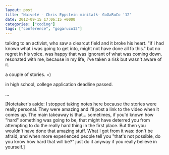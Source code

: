 ```yaml
---
layout: post
title: "Naiveté - Chris Eppstein minitalk- GoGaRuCo '12"
date: 2012-09-15 17:06:15 +0000
categories: ["coding"]
tags: ["conference", "gogaruco12"]
---
```


talking to an activist, who saw a clearcut field and it broke his heart. 
"if i had known what i was going to get into, might not have done all fo this." but no regret in his voice. was happy that was ignorant of what was coming down. 
resonated with me, because in my life, i've taken a risk but wasn't aware of it. 

a couple of stories. =)

in high school, college application deadline passed. 

…

[Notetaker's aside: I stopped taking notes here because the stories were really personal. They were amazing and I'll post a link to the video when it comes up. The main takeaway is that… sometimes, if you'd known how "hard" something was going to be, that might have deterred you from attempting to do the really hard thing in the first place. But then you wouldn't have done that amazing stuff. What I got from it was: don't be afraid, and when more experienced people tell you "that's not possible, do you know how hard that will be?" just do it anyway if you really believe in yourself.]